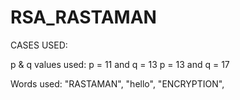 # RSA_RASTAMAN

CASES USED:

p & q values used:
p = 11 and q = 13
p = 13 and q = 17

Words used:
"RASTAMAN", 
"hello", 
"ENCRYPTION",
